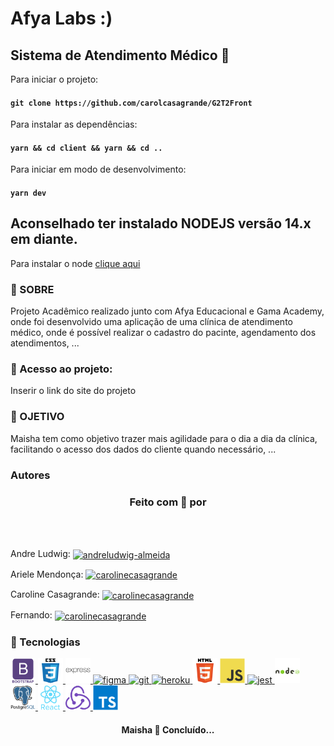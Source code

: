 # Afya Labs :)
## Sistema de Atendimento Médico :hospital:

Para iniciar o projeto:

#### `git clone https://github.com/carolcasagrande/G2T2Front`

Para instalar as dependências:

#### `yarn && cd client && yarn && cd ..`

Para iniciar em modo de desenvolvimento:

#### `yarn dev`

## Aconselhado ter instalado NODEJS versão 14.x em diante.

Para instalar o node [clique aqui](https://nodejs.org/en/)

### 📑 SOBRE
<p>Projeto Acadêmico realizado junto com Afya Educacional e Gama Academy, onde foi desenvolvido uma aplicação de uma clínica de atendimento médico, onde é possível realizar o cadastro do pacinte, agendamento dos atendimentos, ... </p>

### 🚀 Acesso ao projeto:
<p> Inserir o link do site do projeto </p>

### 🚀 OJETIVO 
 <p> Maisha tem como objetivo trazer mais agilidade para o dia a dia da clínica, facilitando o acesso dos dados do cliente quando necessário, ... </p>

### Autores

<h3 align="center">
Feito com 💜 por 
</h3>

<br><br>

<p align="left"> Andre Ludwig:
<a href="www.linkedin.com/in/andreludwig-almeida" target="blank"><img align="center" src="https://raw.githubusercontent.com/rahuldkjain/github-profile-readme-generator/master/src/images/icons/Social/linked-in-alt.svg" alt="andreludwig-almeida" height="30" width="40" /></a>
</p>
<p align="left"> Ariele Mendonça:
<a href="https://www.linkedin.com/in/pereiramendonca" target="blank"><img align="center" src="https://raw.githubusercontent.com/rahuldkjain/github-profile-readme-generator/master/src/images/icons/Social/linked-in-alt.svg" alt="carolinecasagrande" height="30" width="40" /></a> 
</p>
<p align="left"> Caroline Casagrande:
<a href="https://linkedin.com/in/carolinecasagrande" target="blank"><img align="center" src="https://raw.githubusercontent.com/rahuldkjain/github-profile-readme-generator/master/src/images/icons/Social/linked-in-alt.svg" alt="carolinecasagrande" height="30" width="40" /></a> 
</p>
<p align="left"> Fernando:
<a href="https://www.linkedin.com/in/fernandogomesrodrigues/" target="blank"><img align="center" src="https://raw.githubusercontent.com/rahuldkjain/github-profile-readme-generator/master/src/images/icons/Social/linked-in-alt.svg" alt="carolinecasagrande" height="30" width="40" /></a> 
</p>






### 🔨 Tecnologias
<p align="left"> 
<a href="https://getbootstrap.com" target="_blank"> <img src="https://raw.githubusercontent.com/devicons/devicon/master/icons/bootstrap/bootstrap-plain-wordmark.svg" alt="bootstrap" width="40" height="40"/> </a> 
<a href="https://www.w3schools.com/css/" target="_blank"> <img src="https://raw.githubusercontent.com/devicons/devicon/master/icons/css3/css3-original-wordmark.svg" alt="css3" width="40" height="40"/> </a> 
<a href="https://expressjs.com" target="_blank"> <img src="https://raw.githubusercontent.com/devicons/devicon/master/icons/express/express-original-wordmark.svg" alt="express" width="40" height="40"/> </a> 
<a href="https://www.figma.com/" target="_blank"> <img src="https://www.vectorlogo.zone/logos/figma/figma-icon.svg" alt="figma" width="40" height="40"/> </a> 
<a href="https://git-scm.com/" target="_blank"> <img src="https://www.vectorlogo.zone/logos/git-scm/git-scm-icon.svg" alt="git" width="40" height="40"/> </a> 
<a href="https://heroku.com" target="_blank"> <img src="https://www.vectorlogo.zone/logos/heroku/heroku-icon.svg" alt="heroku" width="40" height="40"/> </a> 
<a href="https://www.w3.org/html/" target="_blank"> <img src="https://raw.githubusercontent.com/devicons/devicon/master/icons/html5/html5-original-wordmark.svg" alt="html5" width="40" height="40"/> </a> 
<a href="https://developer.mozilla.org/en-US/docs/Web/JavaScript" target="_blank"> <img src="https://raw.githubusercontent.com/devicons/devicon/master/icons/javascript/javascript-original.svg" alt="javascript" width="40" height="40"/> </a> 
<a href="https://jestjs.io" target="_blank"> <img src="https://www.vectorlogo.zone/logos/jestjsio/jestjsio-icon.svg" alt="jest" width="40" height="40"/> </a> <a href="https://nodejs.org" target="_blank"> <img src="https://raw.githubusercontent.com/devicons/devicon/master/icons/nodejs/nodejs-original-wordmark.svg" alt="nodejs" width="40" height="40"/> </a>
<a href="https://www.postgresql.org" target="_blank"> <img src="https://raw.githubusercontent.com/devicons/devicon/master/icons/postgresql/postgresql-original-wordmark.svg" alt="postgresql" width="40" height="40"/> </a> 
<a href="https://reactjs.org/" target="_blank"> <img src="https://raw.githubusercontent.com/devicons/devicon/master/icons/react/react-original-wordmark.svg" alt="react" width="40" height="40"/> </a> 
<a href="https://redux.js.org" target="_blank"> <img src="https://raw.githubusercontent.com/devicons/devicon/master/icons/redux/redux-original.svg" alt="redux" width="40" height="40"/> </a>
<a href="https://www.typescriptlang.org/" target="_blank"> <img src="https://raw.githubusercontent.com/devicons/devicon/master/icons/typescript/typescript-original.svg" alt="typescript" width="40" height="40"/> </a>
</p>

<h4 align="center"> 
	 Maisha 🚀 Concluído... 
</h4>

